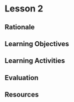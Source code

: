 # Lesson 2

## Rationale

## Learning Objectives

## Learning Activities

## Evaluation

## Resources